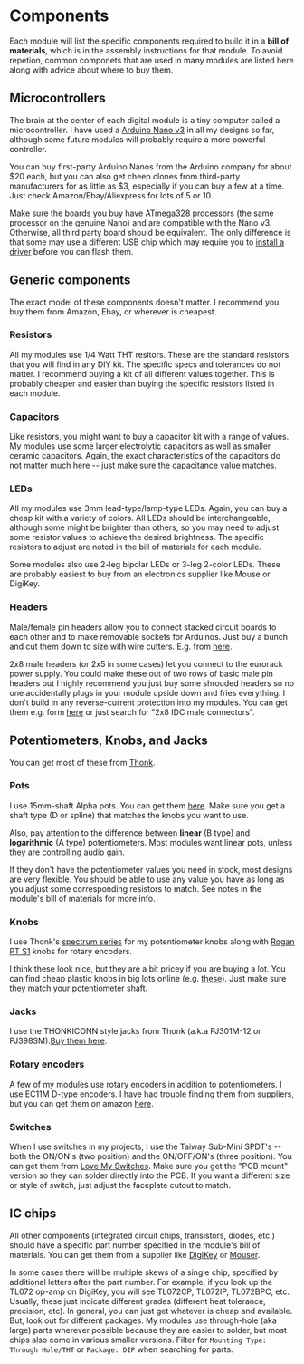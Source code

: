 # Components

Each module will list the specific components required to build it in a **bill of materials**, which is in the assembly instructions for that module. To avoid repetion, common componets that are used in many modules are listed here along with advice about where to buy them.

## Microcontrollers

The brain at the center of each digital module is a tiny computer called a microcontroller. I have used a [Arduino Nano v3](https://store.arduino.cc/usa/arduino-nano) in all my designs so far, although some future modules will probably require a more powerful controller.

You can buy first-party Arduino Nanos from the Arduino company for about $20 each, but you can also get cheep clones from third-party manufacturers for as little as $3, especially if you can buy a few at a time. Just check Amazon/Ebay/Aliexpress for lots of 5 or 10.

Make sure the boards you buy have ATmega328 processors (the same processor on the genuine Nano) and are compatible with the Nano v3. Otherwise, all third party board should be equivalent. The only difference is that some may use a different USB chip which may require you to [install a driver](https://learn.sparkfun.com/tutorials/how-to-install-ch340-drivers/all) before you can flash them.

## Generic components

The exact model of these components doesn't matter. I recommend you buy them from Amazon, Ebay, or wherever is cheapest.

### Resistors

All my modules use 1/4 Watt THT resitors. These are the standard resistors that you will find in any DIY kit. The specific specs and tolerances do not matter. I recommend buying a kit of all different values together. This is probably cheaper and easier than buying the specific resistors listed in each module.

### Capacitors

Like resistors, you might want to buy a capacitor kit with a range of values. My modules use some larger electrolytic capacitors as well as smaller ceramic capacitors. Again, the exact characteristics of the capacitors do not matter much here -- just make sure the capacitance value matches.

### LEDs

All my modules use 3mm lead-type/lamp-type LEDs. Again, you can buy a cheap kit with a variety of colors. All LEDs should be interchangeable, although some might be brighter than others, so you may need to adjust some resistor values to achieve the desired brightness. The specific resistors to adjust are noted in the bill of materials for each module.

Some modules also use 2-leg bipolar LEDs or 3-leg 2-color LEDs. These are probably easiest to buy from an electronics supplier like Mouse or DigiKey.

### Headers

Male/female pin headers allow you to connect stacked circuit boards to each other and to make removable sockets for Arduinos. Just buy a bunch and cut them down to size with wire cutters. E.g. from [here](https://www.amazon.com/gp/product/B01MQ48T2V).

2x8 male headers (or 2x5 in some cases) let you connect to the eurorack power supply. You could make these out of two rows of basic male pin headers but I highly recommend you just buy some shrouded headers so no one accidentally plugs in your module upside down and fries everything. I don't build in any reverse-current protection into my modules. You can get them e.g. form [here](https://www.amazon.com/uxcell-16-Pin-Straight-Shrouded-Connector/dp/B01N8XTFB5) or just search for "2x8 IDC male connectors".

## Potentiometers, Knobs, and Jacks

You can get most of these from [Thonk](https://www.thonk.co.uk/product-category/parts/).

### Pots

I use 15mm-shaft Alpha pots. You can get them [here](https://www.thonk.co.uk/shop/alpha-9mm-pots-dshaft/). Make sure you get a shaft type (D or spline) that matches the knobs you want to use. 

Also, pay attention to the difference between **linear** (B type) and **logarithmic** (A type) potentiometers. Most modules want linear pots, unless they are controlling audio gain.

If they don't have the potentiometer values you need in stock, most designs are very flexible. You should be able to use any value you have as long as you adjust some corresponding resistors to match. See notes in the module's bill of materials for more info.

### Knobs

I use Thonk's [spectrum series](https://www.thonk.co.uk/shop/spectrum-knobs/) for my potentiometer knobs along with [Rogan PT S1](https://www.thonk.co.uk/shop/make-noise-mutable-style-knobs/) knobs for rotary encoders.

I think these look nice, but they are a bit pricey if you are buying a lot. You can find cheap plastic knobs in big lots online (e.g. [these](https://www.amazon.com/gp/product/B073BCR8T6)). Just make sure they match your potentiometer shaft.

### Jacks

I use the THONKICONN style jacks from Thonk (a.k.a PJ301M-12 or PJ398SM).[Buy them here](https://reverb.com/item/16036916-thonk-50-pack-3-5mm-jack-sockets-thonkiconn-with-knurled-nuts).

### Rotary encoders

A few of my modules use rotary encoders in addition to potentiometers. I use EC11M D-type encoders. I have had trouble finding them from suppliers, but you can get them on amazon [here](https://www.amazon.com/DIYhz-Rotary-Encoder-Digital-Potentiometer/dp/B07D3DF8TK/).

### Switches

When I use switches in my projects, I use the Taiway Sub-Mini SPDT's -- both the ON/ON's (two position) and the ON/OFF/ON's (three position). You can get them from [Love My Switches](https://lovemyswitches.com/taiway-sub-mini-spdt-on-on-switch-pcb-mount-long-shaft/). Make sure you get the "PCB mount" version so they can solder directly into the PCB. If you want a different size or style of switch, just adjust the faceplate cutout to match.

## IC chips

All other components (integrated circuit chips, transistors, diodes, etc.) should have a specific part number specified in the module's bill of materials. You can get them from a supplier like [DigiKey](digikey.com/) or [Mouser](mouser.com).

In some cases there will be multiple skews of a single chip, specified by additional letters after the part number. For example, if you look up the TL072 op-amp on DigiKey, you will see TL072CP, TL072IP, TL072BPC, etc. Usually, these just indicate different grades (different heat tolerance, precision, etc). In general, you can just get whatever is cheap and available. But, look out for different packages. My modules use through-hole (aka large) parts wherever possible because they are easier to solder, but most chips also come in various  smaller versions. Filter for `Mounting Type: Through Hole/THT` or `Package: DIP` when searching for parts.
